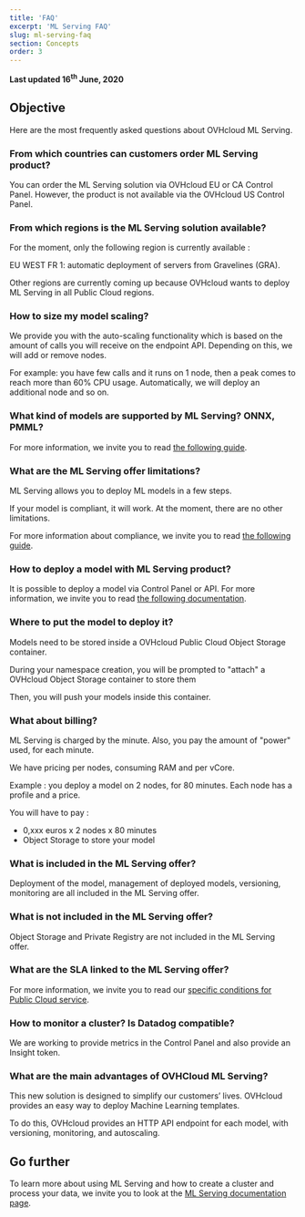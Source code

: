 ```yaml
---
title: 'FAQ'
excerpt: 'ML Serving FAQ'
slug: ml-serving-faq
section: Concepts
order: 3
---
```


**Last updated 16<sup>th</sup> June, 2020**

## Objective

Here are the most frequently asked questions about OVHcloud ML Serving.

### From which countries can customers order ML Serving product?

You can order the ML Serving solution via OVHcloud EU or CA Control Panel. However, the product is not available via the OVHcloud US Control Panel.

### From which regions is the ML Serving solution available?

For the moment, only the following region is currently available :

EU WEST FR 1: automatic deployment of servers from Gravelines (GRA).

Other regions are currently coming up because OVHcloud wants to deploy ML Serving in all Public Cloud regions.

### How to size my model scaling?

We provide you with the auto-scaling functionality which is based on the amount of calls you will receive on the endpoint API. Depending on this, we will add or remove nodes.

For example: you have few calls and it runs on 1 node, then a peak comes to reach more than 60% CPU usage. Automatically, we will deploy an additional node and so on.

### What kind of models are supported by ML Serving? ONNX, PMML?

For more information, we invite you to read [the following guide](../compatibility-matrix/).

### What are the ML Serving offer limitations?

ML Serving allows you to deploy ML models in a few steps.

If your model is compliant, it will work. At the moment, there are no other limitations.

For more information about compliance, we invite you to read [the following guide](../models/).

### How to deploy a model with ML Serving product?

It is possible to deploy a model via Control Panel or API.  For more information, we invite you to read [the following documentation](../).

### Where to put the model to deploy it?

Models need to be stored inside a OVHcloud Public Cloud Object Storage container.

During your namespace creation, you will be prompted to "attach" a OVHcloud Object Storage container to store them

Then, you will push your models inside this container.

### What about billing?

ML Serving is charged by the minute. Also, you pay the amount of "power" used, for each minute.

We have pricing per nodes, consuming RAM and per vCore.

Example : you deploy a model on 2 nodes, for 80 minutes. Each node has a profile and a price.

You will have to pay :

- 0,xxx euros x 2 nodes x 80 minutes
- Object Storage to store your model

### What is included in the ML Serving offer?

Deployment of the model, management of deployed models, versioning, monitoring are all included in the ML Serving offer.

### What is not included in the ML Serving offer?

Object Storage and Private Registry are not included in the ML Serving offer.

### What are the SLA linked to the ML Serving offer?

For more information, we invite you to read our [specific conditions for Public Cloud service](https://www.ovh.co.uk/support/termsofservice/Specific_Conditions_for_OVH_Public_Cloud_Service.pdf).

### How to monitor a cluster?  Is Datadog compatible?

We are working to provide metrics in the Control Panel and also provide an Insight token.

### What are the main advantages of  OVHCloud ML Serving?

This new solution is designed to simplify our customers’ lives. OVHcloud provides an easy way to deploy Machine Learning templates. 

To do this, OVHcloud provides an HTTP API endpoint for each model, with versioning, monitoring, and autoscaling.
	
## Go further

To learn more about using ML Serving and how to create a cluster and process your data, we invite you to look at the [ML Serving documentation page](../).
